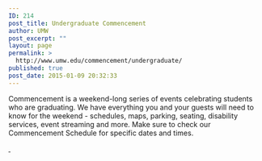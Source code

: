 ```yaml
---
ID: 214
post_title: Undergraduate Commencement
author: UMW
post_excerpt: ""
layout: page
permalink: >
  http://www.umw.edu/commencement/undergraduate/
published: true
post_date: 2015-01-09 20:32:33
---
```

Commencement is a weekend-long series of events celebrating students who are graduating. We have everything you and your guests will need to know for the weekend - schedules, maps, parking, seating, disability services, event streaming and more. Make sure to check our Commencement Schedule for specific dates and times.

<a href="http://www.umw.edu/commencement/wp-content/uploads/sites/13/2015/01/eagle-logo.jpg"> </a>